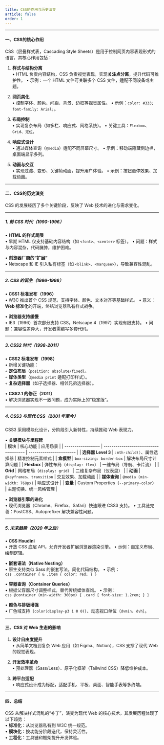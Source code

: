 ```yaml
---
title: CSS的作用与历史演变
article: false
order: 1
---
```


---

#### **一、CSS的核心作用**
CSS（层叠样式表，Cascading Style Sheets）是用于控制网页内容表现形式的语言，其核心作用包括：

1. **样式与结构分离**  
   • HTML 负责内容结构，CSS 负责视觉表现，实现**关注点分离**，提升代码可维护性。
   • 示例：一个 HTML 文件可关联多个 CSS 文件，适配不同设备或主题。

2. **网页美化**  
   • 控制字体、颜色、间距、背景、边框等视觉属性。
   • 示例：`color: #333; font-family: Arial;`。

3. **布局控制**  
   • 实现复杂布局（如多栏、响应式、网格系统）。
   • 关键工具：`Flexbox`、`Grid`、`定位`。

4. **响应式设计**  
   • 通过媒体查询（`@media`）适配不同屏幕尺寸。
   • 示例：移动端隐藏侧边栏，桌面端显示多列。

5. **动画与交互**  
   • 实现过渡、变形、关键帧动画，提升用户体验。
   • 示例：按钮悬停效果、加载动画。

---

#### **二、CSS的历史演变**
CSS 的发展经历了多个关键阶段，反映了 Web 技术的进化与需求变化。

---

##### **1. 前 CSS 时代（1990-1996）**
• **HTML 的样式局限**  
  • 早期 HTML 仅支持基础内容结构（如 `<font>`、`<center>` 标签）。
  • 问题：样式与内容混杂，代码臃肿，维护困难。

• **浏览器厂商的“扩展”**  
  • Netscape 和 IE 引入私有标签（如 `<blink>`、`<marquee>`），导致兼容性混乱。

---

##### **2. CSS 的诞生（1996-1998）**
• **CSS1 标准发布（1996）**  
  • W3C 推出首个 CSS 规范，支持字体、颜色、文本对齐等基础样式。
  • 意义：**Web 标准化**的开端，终结浏览器私有样式战争。

• **浏览器支持缓慢**  
  • IE3（1996）首次部分支持 CSS，Netscape 4（1997）实现有限支持。
  • 问题：兼容性差异大，开发者需编写多套代码。

---

##### **3. CSS2 时代（1998-2011）**
• **CSS2 标准发布（1998）**  
  • 新增关键功能：  
    ◦ **定位布局**（`position: absolute/fixed`）。  
    ◦ **媒体类型**（`@media print` 适配打印样式）。  
    ◦ **复杂选择器**（如子选择器、相邻兄弟选择器）。  

• **CSS2.1 的修正（2011）**  
  • 解决浏览器实现不一致问题，成为实际上的“稳定版”。

---

##### **4. CSS3 与现代 CSS（2001 年至今）**
CSS3 采用模块化设计，分阶段引入新特性，持续推动 Web 表现力。

• **关键模块与里程碑**  
| 模块               | 核心功能                               | 应用场景                 |
| ------------------ | -------------------------------------- | ------------------------ |
| **选择器 Level 3** | `:nth-child()`、属性选择器             | 精准控制元素样式         |
| **盒模型**         | `box-sizing: border-box`               | 解决布局尺寸计算问题     |
| **Flexbox**        | 弹性布局（`display: flex`）            | 一维布局（导航、卡片流） |
| **Grid**           | 网格布局（`display: grid`）            | 二维复杂布局（仪表盘）   |
| **动画**           | `@keyframes`、`transition`             | 交互效果、加载动画       |
| **媒体查询**       | `@media (min-width: 768px)`            | 响应式设计               |
| **变量**           | Custom Properties（`--primary-color`） | 主题切换、统一风格管理   |

• **浏览器引擎的进化**  
  • 现代浏览器（Chrome、Firefox、Safari）快速跟进 CSS3 支持。
  • 工具链完善：PostCSS、Autoprefixer 解决兼容性问题。

---

##### **5. 未来趋势（2020 年之后）**
• **CSS Houdini**  
  • 开放 CSS 底层 API，允许开发者扩展浏览器渲染引擎。
  • 示例：自定义布局、绘制逻辑。

• **嵌套语法（Native Nesting）**  
  • 原生支持类似 Sass 的嵌套写法，简化代码结构。
  • 示例：  
    ```css
    .container {
      & .item { color: red; }
    }
    ```

• **容器查询（Container Queries）**  
  • 根据父容器尺寸调整样式，替代传统媒体查询。
  • 示例：  
    ```css
    @container (min-width: 300px) {
      .card { font-size: 1.2rem; }
    }
    ```

• **颜色与排版增强**  
  • 广色域支持（`color(display-p3 1 0 0)`）、动态视口单位（`dvmin`、`dvh`）。

---

#### **三、CSS 对 Web 生态的影响**
1. **设计自由度提升**  
   • 从简单文档到复杂 Web 应用（如 Figma、Notion），CSS 支撑了现代 Web 的视觉表现。

2. **开发效率革命**  
   • 预处理器（Sass/Less）、原子化框架（Tailwind CSS）降低维护成本。

3. **跨平台适配**  
   • 响应式设计成为标配，适配手机、平板、桌面、智能手表等多终端。

---

#### **四、总结**
CSS 从解决样式混乱的“补丁”，演变为现代 Web 的核心技术，其发展历程体现了以下趋势：  
• **标准化**：从浏览器私有到 W3C 统一规范。  
• **模块化**：按功能分阶段迭代，保持灵活性。  
• **工程化**：工具链和框架提升开发体验。  
